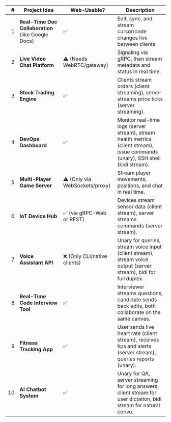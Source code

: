 |  # | Project Idea                                       | Web-Usable?                    | Description                                                                                                                     |
| -: | -------------------------------------------------- | ------------------------------ | ------------------------------------------------------------------------------------------------------------------------------- |
|  1 | **Real-Time Doc Collaboration** (like Google Docs) | ✅                              | Edit, sync, and stream cursor/code changes live between clients.                                                                |
|  2 | **Live Video Chat Platform**                       | ⚠️ (Needs WebRTC/gateway)      | Signaling via gRPC, then stream metadata and status in real time.                                                               |
|  3 | **Stock Trading Engine**                           | ✅                              | Clients stream orders (client streaming), server streams price ticks (server streaming).                                        |
|  4 | **DevOps Dashboard**                               | ✅                              | Monitor real-time logs (server stream), stream health metrics (client stream), issue commands (unary), SSH shell (bidi stream). |
|  5 | **Multi-Player Game Server**                       | ⚠️ (Only via WebSockets/proxy) | Stream player movements, positions, and chat in real time.                                                                      |
|  6 | **IoT Device Hub**                                 | ✅ (via gRPC-Web or REST)       | Devices stream sensor data (client stream), server streams commands (server stream).                                            |
|  7 | **Voice Assistant API**                            | ❌ (Only CLI/native clients)    | Unary for queries, stream voice input (client stream), stream voice output (server stream), bidi for full duplex.               |
|  8 | **Real-Time Code Interview Tool**                  | ✅                              | Interviewer streams questions, candidate sends back edits, both collaborate on the same canvas.                                 |
|  9 | **Fitness Tracking App**                           | ✅                              | User sends live heart rate (client stream), receives tips and alerts (server stream), queries reports (unary).                  |
| 10 | **AI Chatbot System**                              | ✅                              | Unary for QA, server streaming for long answers, client stream for user dictation, bidi stream for natural convo.               |
